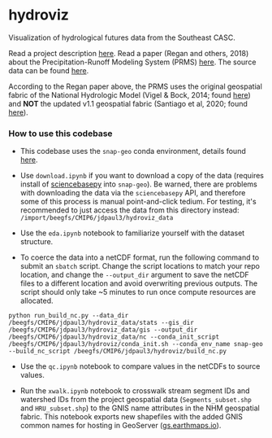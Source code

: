 # hydroviz
Visualization of hydrological futures data from the Southeast CASC.

Read a project description [here](https://secasc.ncsu.edu/2023/08/28/modeling-hydrologic-simulations-for-past-future-conditions-across-the-conterminous-us/). Read a paper (Regan and others, 2018) about the Precipitation-Runoff Modeling System (PRMS) [here](https://pubs.usgs.gov/publication/tm6B9). The source data can be found [here](https://www.usgs.gov/data/model-input-and-output-hydrologic-simulations-conterminous-united-states-historical-and-future).

According to the Regan paper above, the PRMS uses the original geospatial fabric of the National Hydrologic Model (Vigel & Bock, 2014; found [here](https://www.sciencebase.gov/catalog/item/535eda80e4b08e65d60fc834)) and **NOT** the updated v1.1 geospatial fabric (Santiago et al, 2020; found [here](https://www.sciencebase.gov/catalog/item/5e29d1a0e4b0a79317cf7f63)).


### How to use this codebase

- This codebase uses the `snap-geo` conda environment, details found [here](https://github.com/ua-snap/snap-geo/tree/add_conda_env). 

- Use `download.ipynb` if you want to download a copy of the data (requires install of [sciencebasepy](https://github.com/DOI-USGS/sciencebasepy/tree/master) into `snap-geo`). Be warned, there are problems with downloading the data via the `sciencebasepy` API, and therefore some of this process is manual point-and-click tedium. For testing, it's recommended to just access the data from this directory instead: `/import/beegfs/CMIP6/jdpaul3/hydroviz_data`

- Use the `eda.ipynb` notebook to familiarize yourself with the dataset structure.

- To coerce the data into a netCDF format, run the following command to submit an `sbatch` script. Change the script locations to match your repo location, and change the `--output_dir` argument to save the netCDF files to a different location and avoid overwriting previous outputs. The script should only take ~5 minutes to run once compute resources are allocated.

```
python run_build_nc.py --data_dir /beegfs/CMIP6/jdpaul3/hydroviz_data/stats --gis_dir /beegfs/CMIP6/jdpaul3/hydroviz_data/gis --output_dir /beegfs/CMIP6/jdpaul3/hydroviz_data/nc --conda_init_script /beegfs/CMIP6/jdpaul3/hydroviz/conda_init.sh --conda_env_name snap-geo --build_nc_script /beegfs/CMIP6/jdpaul3/hydroviz/build_nc.py
```

- Use the `qc.ipynb` notebook to compare values in the netCDFs to source values.

- Run the `xwalk.ipynb` notebook to crosswalk stream segment IDs and watershed IDs from the project geospatial data (`Segments_subset.shp` and `HRU_subset.shp`) to the GNIS name attributes in the NHM geospatial fabric. This notebook exports new shapefiles with the added GNIS common names for hosting in GeoServer ([gs.earthmaps.io](http://gs.earthmaps.io/)).
